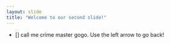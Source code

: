 ```yaml
---
layout: slide
title: "Welcome to our second slide!"
---
```

- [] call me crime master gogo.
Use the left arrow to go back!
